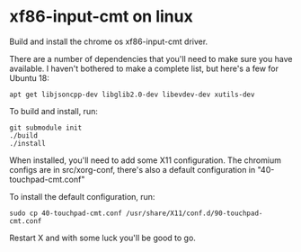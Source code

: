 xf86-input-cmt on linux
=======================

Build and install the chrome os xf86-input-cmt driver.

There are a number of dependencies that you'll need to make sure you have available.
I haven't bothered to make a complete list, but here's a few for Ubuntu 18:

    apt get libjsoncpp-dev libglib2.0-dev libevdev-dev xutils-dev

To build and install, run:

    git submodule init
    ./build
    ./install

When installed, you'll need to add some X11 configuration.
The chromium configs are in src/xorg-conf, there's also a default configuration in "40-touchpad-cmt.conf"

To install the default configuration, run:

    sudo cp 40-touchpad-cmt.conf /usr/share/X11/conf.d/90-touchpad-cmt.conf

Restart X and with some luck you'll be good to go.
